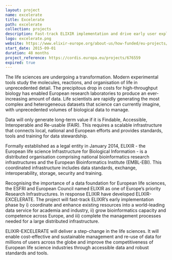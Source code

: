 ```yaml
---
layout: project
name: excelerate
title: Excelerate
path: excelerate
collection: projects
description: Fast-track ELIXIR implementation and drive early user exploitation across the life-sciences
logo: excelerate.png
website: https://www.elixir-europe.org/about-us/how-funded/eu-projects/excelerate
start_date: 2015-09-01
duration: 48 months
project_reference: https://cordis.europa.eu/projects/676559
expired: true
---
```


The life sciences are undergoing a transformation. Modern experimental
tools study the molecules, reactions, and organisation of life in
unprecedented detail. The precipitous drop in costs for
high-throughput biology has enabled European research laboratories to
produce an ever-increasing amount of data. Life scientists are rapidly
generating the most complex and heterogeneous datasets that science
can currently imagine, with unprecedented volumes of biological data
to manage.

Data will only generate long-term value if it is Findable, Accessible,
Interoperable and Re-usable (FAIR). This requires a scalable
infrastructure that connects local, national and European efforts and
provides standards, tools and training for data stewardship.

Formally established as a legal entity in January 2014, ELIXIR - the
European life science Infrastructure for Biological Information - is a
distributed organisation comprising national bioinformatics research
infrastructures and the European Bioinformatics Institute
(EMBL-EBI). This coordinated infrastructure includes data standards,
exchange, interoperability, storage, security and training.

Recognising the importance of a data foundation for European life
sciences, the ESFRI and European Council named ELIXIR as one of
Europe’s priority Research Infrastructures. In response ELIXIR have
developed ELIXIR-EXCELERATE. The project will fast-track ELIXIR’s
early implementation phase by i) coordinate and enhance existing
resources into a world-leading data service for academia and industry,
ii) grow bioinformatics capacity and competence across Europe, and
iii) complete the management processes needed for a large distributed
infrastructure.

ELIXIR-EXCELERATE will deliver a step-change in the life sciences. It
will enable cost-effective and sustainable management and re-use of
data for millions of users across the globe and improve the
competitiveness of European life science industries through accessible
data and robust standards and tools.
